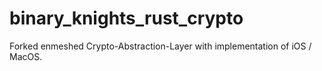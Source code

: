 # binary_knights_rust_crypto
Forked enmeshed Crypto-Abstraction-Layer with implementation of iOS / MacOS. 
